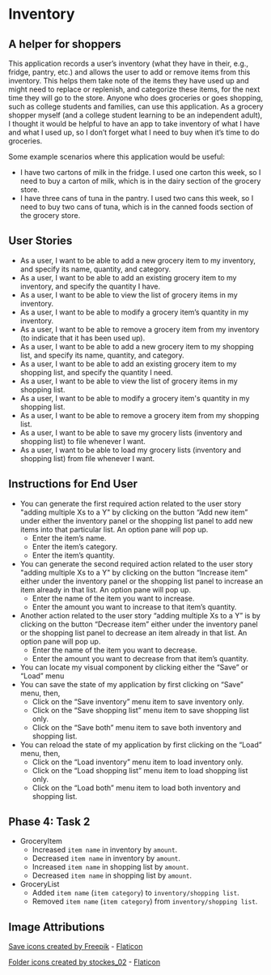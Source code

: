 # Inventory

## A helper for shoppers

This application records a user’s inventory (what they have in their, e.g., fridge, pantry, etc.) and allows the user to add or remove items from this inventory. This helps them take note of the items they have used up and might need to replace or replenish, and categorize these items, for the next time they will go to the store. Anyone who does groceries or goes shopping, such as college students and families, can use this application. As a grocery shopper myself (and a college student learning to be an independent adult), I thought it would be helpful to have an app to take inventory of what I have and what I used up, so I don’t forget what I need to buy when it’s time to do groceries.

Some example scenarios where this application would be useful:
- I have two cartons of milk in the fridge. I used one carton this week, so I need to buy a carton of milk, which is in the dairy section of the grocery store.
- I have three cans of tuna in the pantry. I used two cans this week, so I need to buy two cans of tuna, which is in the canned foods section of the grocery store.

## User Stories
- As a user, I want to be able to add a new grocery item to my inventory, and specify its name, quantity, and category.
- As a user, I want to be able to add an existing grocery item to my inventory, and specify the quantity I have.
- As a user, I want to be able to view the list of grocery items in my inventory.
- As a user, I want to be able to modify a grocery item’s quantity in my inventory.
- As a user, I want to be able to remove a grocery item from my inventory (to indicate that it has been used up).
- As a user, I want to be able to add a new grocery item to my shopping list, and specify its name, quantity, and category.
- As a user, I want to be able to add an existing grocery item to my shopping list, and specify the quantity I need.
- As a user, I want to be able to view the list of grocery items in my shopping list.
- As a user, I want to be able to modify a grocery item's quantity in my shopping list.
- As a user, I want to be able to remove a grocery item from my shopping list.
- As a user, I want to be able to save my grocery lists (inventory and shopping list) to file whenever I want.
- As a user, I want to be able to load my grocery lists (inventory and shopping list) from file whenever I want.

## Instructions for End User

- You can generate the first required action related to the user story "adding multiple Xs to a Y" by clicking on the button “Add new item” under either the inventory panel or the shopping list panel to add new items into that particular list. An option pane will pop up.
    - Enter the item’s name.
    - Enter the item’s category.
    - Enter the item’s quantity.
- You can generate the second required action related to the user story "adding multiple Xs to a Y" by clicking on the button “Increase item” either under the inventory panel or the shopping list panel to increase an item already in that list. An option pane will pop up.
    - Enter the name of the item you want to increase.
    - Enter the amount you want to increase to that item’s quantity.
- Another action related to the user story “adding multiple Xs to a Y” is by clicking on the button “Decrease item” either under the inventory panel or the shopping list panel to decrease an item already in that list. An option pane will pop up.
    - Enter the name of the item you want to decrease.
    - Enter the amount you want to decrease from that item’s quantity.
- You can locate my visual component by clicking either the “Save” or “Load” menu
- You can save the state of my application by first clicking on “Save” menu, then,
    - Click on the “Save inventory” menu item to save inventory only.
    - Click on the “Save shopping list” menu item to save shopping list only.
    - Click on the “Save both” menu item to save both inventory and shopping list.
- You can reload the state of my application by first clicking on the “Load” menu, then,
    - Click on the “Load inventory” menu item to load inventory only.
    - Click on the “Load shopping list” menu item to load shopping list only.
    - Click on the “Load both” menu item to load both inventory and shopping list.

## Phase 4: Task 2
- GroceryItem
    - Increased `item name` in inventory by `amount`.
    - Decreased `item name` in inventory by `amount`.
    - Increased `item name` in shopping list by `amount`.
    - Decreased `item name` in shopping list by `amount`.
- GroceryList
    - Added `item name` (`item category`) to `inventory/shopping list`.
    - Removed `item name` (`item category`) from `inventory/shopping list`.

## Image Attributions
[Save icons created by Freepik](https://www.flaticon.com/free-icon/save_4743125?term=save&page=1&position=29&origin=tag&related_id=4743125) - [Flaticon](https://www.flaticon.com/free-icons/save)

[Folder icons created by stockes_02](https://www.flaticon.com/free-icon/open-file_4847443?related_id=4847443&origin=pack) - [Flaticon](https://www.flaticon.com/free-icons/folder)
